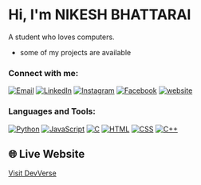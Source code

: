 # Hi, I'm NIKESH BHATTARAI

A student who loves computers.

- some of my projects are available 

### Connect with me:
[![Email](https://img.shields.io/badge/Email-D14836?style=for-the-badge&logo=gmail&logoColor=white)](mailto:bhattarainikesh926@gmail.com) [![LinkedIn](https://img.shields.io/badge/LinkedIn-0077B5?style=for-the-badge&logo=linkedin&logoColor=white)](https://www.linkedin.com/in/nikesh-undefined-574650364/) [![Instagram](https://img.shields.io/badge/Instagram-E4405F?style=for-the-badge&logo=instagram&logoColor=white)](https://instagram.com/nikesh.bhattarai.330) [![Facebook](https://img.shields.io/badge/Facebook-1877F2?style=for-the-badge&logo=facebook&logoColor=white)](https://facebook.com/nikesh.bhattarai.330)  [![website](https://img.shields.io/badge/website-0077B5?style=for-the-badge&logo=website&logoColor=white)](https://nikesh-bhattarai.com.np) 

### Languages and Tools:
[![Python](https://img.shields.io/badge/Python-3776AB?logo=python&logoColor=white)](https://github.com/nbhattara/python-learning)
[![JavaScript](https://img.shields.io/badge/JavaScript-F7DF1E?logo=javascript&logoColor=black)](https://github.com/nbhattara/college)
[![C](https://img.shields.io/badge/c-3776AB?logo=c&logoColor=blue)](https://github.com/nbhattara/student-college-management-and-symbol-no-generation-in-cpp)
[![HTML](https://img.shields.io/badge/html-3776AB?logo=html&logoColor=purple)](https://github.com/nbhattara/college)
[![CSS](https://img.shields.io/badge/css-3776AB?logo=css&logoColor=blue&white)](https://github.com/nbhattara/college)
[![C++](https://img.shields.io/badge/c++-3776AB?logo=c++&logoColor=purple)](https://github.com/nbhattara/student-college-management-and-symbol-no-generation-in-cpp)

## 🌐 Live Website

[Visit DevVerse](https://devverse-nine.vercel.app/)
